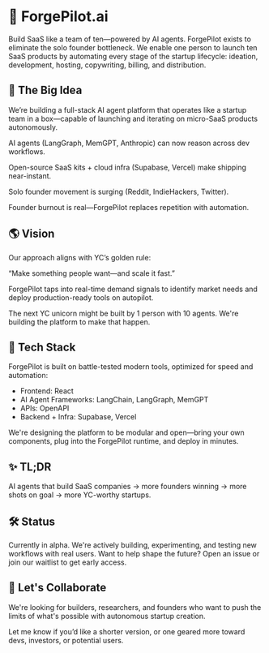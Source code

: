 

# 🚀 ForgePilot.ai
Build SaaS like a team of ten—powered by AI agents.
ForgePilot exists to eliminate the solo founder bottleneck. We enable one person to launch ten SaaS products by automating every stage of the startup lifecycle: ideation, development, hosting, copywriting, billing, and distribution.

## 🧠 The Big Idea
We’re building a full-stack AI agent platform that operates like a startup team in a box—capable of launching and iterating on micro-SaaS products autonomously.

AI agents (LangGraph, MemGPT, Anthropic) can now reason across dev workflows.

Open-source SaaS kits + cloud infra (Supabase, Vercel) make shipping near-instant.

Solo founder movement is surging (Reddit, IndieHackers, Twitter).

Founder burnout is real—ForgePilot replaces repetition with automation.

## 🌎 Vision
Our approach aligns with YC’s golden rule:

“Make something people want—and scale it fast.”

ForgePilot taps into real-time demand signals to identify market needs and deploy production-ready tools on autopilot.

The next YC unicorn might be built by 1 person with 10 agents.
We're building the platform to make that happen.

## 🧰 Tech Stack
ForgePilot is built on battle-tested modern tools, optimized for speed and automation:

- Frontend: React
- AI Agent Frameworks: LangChain, LangGraph, MemGPT
- APIs: OpenAPI
- Backend + Infra: Supabase, Vercel

We're designing the platform to be modular and open—bring your own components, plug into the ForgePilot runtime, and deploy in minutes.

## ✨ TL;DR
AI agents that build SaaS companies → more founders winning → more shots on goal → more YC-worthy startups.

## 🛠️ Status
Currently in alpha. We're actively building, experimenting, and testing new workflows with real users. Want to help shape the future? Open an issue or join our waitlist to get early access.

## 🤝 Let's Collaborate
We're looking for builders, researchers, and founders who want to push the limits of what's possible with autonomous startup creation.

Let me know if you’d like a shorter version, or one geared more toward devs, investors, or potential users.

